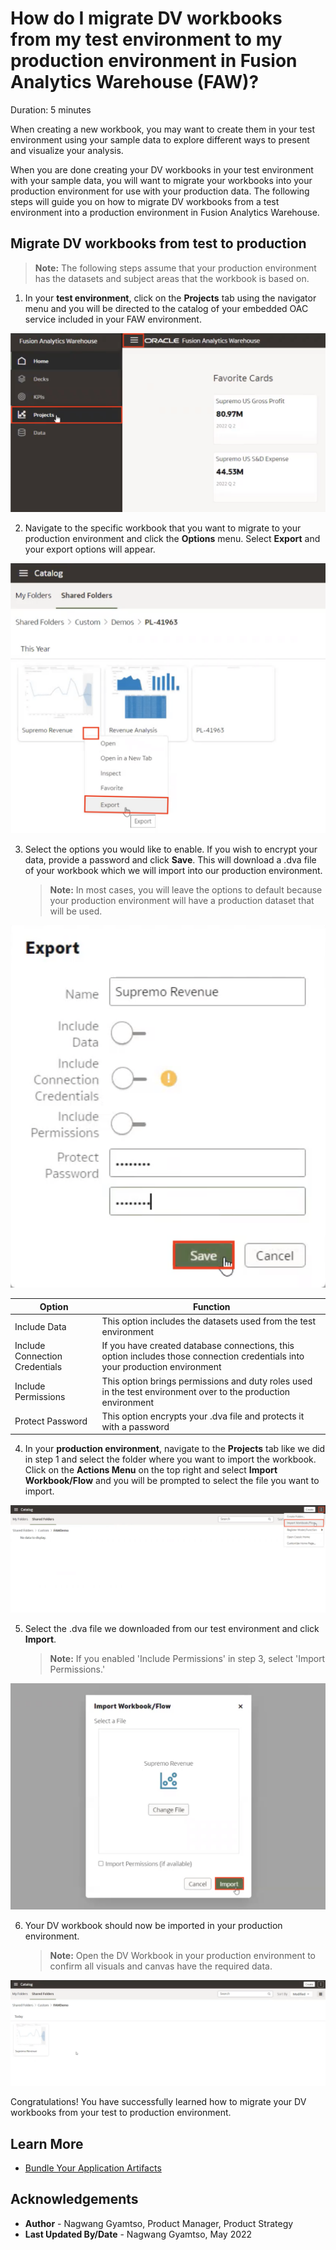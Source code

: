 # How do I migrate DV workbooks from my test environment to my production environment in Fusion Analytics Warehouse (FAW)?

Duration: 5 minutes

When creating a new workbook, you may want to create them in your test environment using your sample data to explore different ways to present and visualize your analysis.  

When you are done creating your DV workbooks in your test environment with your sample data, you will want to migrate your workbooks into your production environment for use with your production data. The following steps will guide you on how to migrate DV workbooks from a test environment into a production environment in Fusion Analytics Warehouse.

## Migrate DV workbooks from test to production
>**Note:** The following steps assume that your production environment has the datasets and subject areas that the workbook is based on.

1. In your **test environment**, click on the **Projects** tab using the navigator menu and you will be directed to the catalog of your embedded OAC service included in your FAW environment.

  ![Navigate to Projects](images/projects.png)

2. Navigate to the specific workbook that you want to migrate to your production environment and click the **Options** menu. Select **Export** and your export options will appear.

  ![Export workbook](images/export.png)

3. Select the options you would like to enable. If you wish to encrypt your data, provide a password and click **Save**. This will download a .dva file of your workbook which we will import into our production environment.
    >**Note:** In most cases, you will leave the options to default because your production environment will have a production dataset that will be used.

  ![Export workbook options](images/export-options.png)


  | Option        | Function      |
| ------------- |-------------|
| Include Data  |This option includes the datasets used from the test environment|
| Include Connection Credentials |If you have created database connections, this option includes those connection credentials into your production environment|
| Include Permissions|This option brings permissions and duty roles used in the test environment over to the production environment|
| Protect Password |This option encrypts your .dva file and protects it with a password|

4. In your **production environment**, navigate to the **Projects** tab like we did in step 1 and select the folder where you want to import the workbook. Click on the **Actions Menu** on the top right and select **Import Workbook/Flow** and you will be prompted to select the file you want to import.

  ![Import workbook](images/import.png)

5. Select the .dva file we downloaded from our test environment and click **Import**.
    > **Note:** If you enabled 'Include Permissions' in step 3, select 'Import Permissions.'

  ![Import button](images/import-button.png)

6. Your DV workbook should now be imported in your production environment.
    > **Note:** Open the DV Workbook in your production environment to confirm all visuals and canvas have the required data.

  ![Result](images/result.png)

Congratulations! You have successfully learned how to migrate your DV workbooks from your test to production environment.

## Learn More
* [Bundle Your Application Artifacts](https://docs.oracle.com/en/cloud/saas/analytics/22r2/fawag/bundle-your-application-artifacts.html#GUID-596E4D3E-9E23-4A7C-ACF2-A57D8B4FB41C)

## Acknowledgements
* **Author** - Nagwang Gyamtso, Product Manager, Product Strategy
* **Last Updated By/Date** - Nagwang Gyamtso,  May 2022
